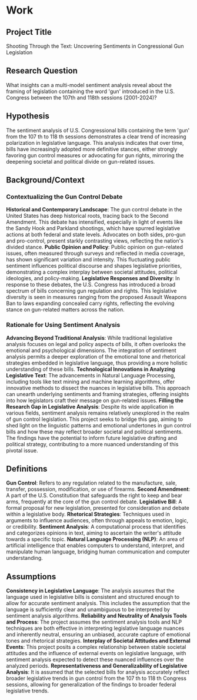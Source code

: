 # Work

## Project Title

Shooting Through the Text: Uncovering Sentiments in Congressional Gun Legislation

## Research Question

What insights can a multi-model sentiment analysis reveal about the framing of legislation containing the word 'gun' introduced in the U.S. Congress between the 107th and 118th sessions (2001-2024)?

## Hypothesis

The sentiment analysis of U.S. Congressional bills containing the term 'gun' from the 107 th to 118 th sessions demonstrates a clear trend of increasing polarization in legislative language. This analysis indicates that over time, bills have increasingly adopted more definitive stances, either strongly favoring gun control measures or advocating for gun rights, mirroring the deepening societal and political divide on gun-related issues.

## Background/Context

### Contextualizing the Gun Control Debate

**Historical and Contemporary Landscape**: The gun control debate in the United States has deep historical roots, tracing back to the Second Amendment. This debate has intensified, especially in light of events like the Sandy Hook and Parkland shootings, which have spurred legislative actions at both federal and state levels. Advocates on both sides, pro-gun and pro-control, present starkly contrasting views, reflecting the nation's divided stance.
**Public Opinion and Policy**: Public opinion on gun-related issues, often measured through surveys and reflected in media coverage, has shown significant variation and intensity. This fluctuating public sentiment influences political discourse and shapes legislative priorities, demonstrating a complex interplay between societal attitudes, political ideologies, and policy-making.
**Legislative Responses and Diversity**: In response to these debates, the U.S. Congress has introduced a broad spectrum of bills concerning gun regulation and rights. This legislative diversity is seen in measures ranging from the proposed Assault Weapons Ban to laws expanding concealed carry rights, reflecting the evolving stance on gun-related matters across the nation.

### Rationale for Using Sentiment Analysis

**Advancing Beyond Traditional Analysis**: While traditional legislative analysis focuses on legal and policy aspects of bills, it often overlooks the emotional and psychological dimensions. The integration of sentiment analysis permits a deeper exploration of the emotional tone and rhetorical strategies embedded in legislative language, thus providing a more holistic understanding of these bills.
**Technological Innovations in Analyzing Legislative Text**: The advancements in Natural Language Processing, including tools like text mining and machine learning algorithms, offer innovative methods to dissect the nuances in legislative bills. This approach can unearth underlying sentiments and framing strategies, offering insights into how legislators craft their message on gun-related issues.
**Filling the Research Gap in Legislative Analysis**: Despite its wide application in various fields, sentiment analysis remains relatively unexplored in the realm of gun control legislation. This project seeks to bridge this gap, aiming to shed light on the linguistic patterns and emotional undertones in gun control bills and how these may reflect broader societal and political sentiments. The findings have the potential to inform future legislative drafting and political strategy, contributing to a more nuanced understanding of this pivotal issue.

## Definitions

**Gun Control**: Refers to any regulation related to the manufacture, sale, transfer, possession, modification, or use of firearms.
**Second Amendment**: A part of the U.S. Constitution that safeguards the right to keep and bear arms, frequently at the core of the gun control debate.
**Legislative Bill**: A formal proposal for new legislation, presented for consideration and debate within a legislative body.
**Rhetorical Strategies**: Techniques used in arguments to influence audiences, often through appeals to emotion, logic, or credibility.
**Sentiment Analysis**: A computational process that identifies and categorizes opinions in text, aiming to ascertain the writer's attitude towards a specific topic.
**Natural Language Processing (NLP)**: An area of artificial intelligence that enables computers to understand, interpret, and manipulate human language, bridging human communication and computer understanding.

## Assumptions

**Consistency in Legislative Language**: The analysis assumes that the language used in legislative bills is consistent and structured enough to allow for accurate sentiment analysis. This includes the assumption that the language is sufficiently clear and unambiguous to be interpreted by sentiment analysis algorithms.
**Reliability and Neutrality of Analysis Tools and Process**: The project assumes the sentiment analysis tools and NLP techniques are both effective in interpreting legislative language nuances and inherently neutral, ensuring an unbiased, accurate capture of emotional tones and rhetorical strategies.
**Interplay of Societal Attitudes and External Events**: This project posits a complex relationship between stable societal attitudes and the influence of external events on legislative language, with sentiment analysis expected to detect these nuanced influences over the analyzed periods.
**Representativeness and Generalizability of Legislative Analysis**: It is assumed that the selected bills for analysis accurately reflect broader legislative trends in gun control from the 107 th to 118 th Congress sessions, allowing for generalization of the findings to broader federal legislative trends.
